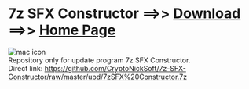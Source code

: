 # 7z SFX Constructor ==>> [Download](https://github.com/CryptoNickSoft/7z-SFX-Constructor/raw/master/upd/7zSFX%20Constructor.7z) ==>> [Home Page](http://usbtor.ru/viewtopic.php?t=798)<br/>
![mac icon](http://i64.tinypic.com/2cwtyqp.png)<br/>
Repository only for update program 7z SFX Constructor.<br/>
Direct link: https://github.com/CryptoNickSoft/7z-SFX-Constructor/raw/master/upd/7zSFX%20Constructor.7z<br />
